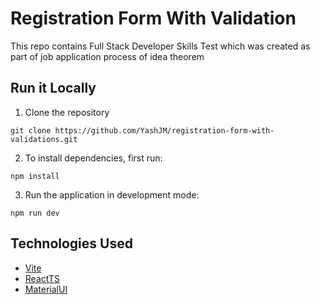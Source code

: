 # Registration Form With Validation

This repo contains Full Stack Developer Skills Test which was created as part of job application process of  idea theorem

## Run it Locally 

1. Clone the repository
```
git clone https://github.com/YashJM/registration-form-with-validations.git
```
2. To install dependencies, first run:
```
npm install
```
3. Run the application in development mode: 
```
npm run dev
```
## Technologies Used
- [Vite](https://vitejs.dev/guide/)
- [ReactTS](https://www.typescriptlang.org/docs/handbook/react.html)
- [MaterialUI](https://mui.com/)

